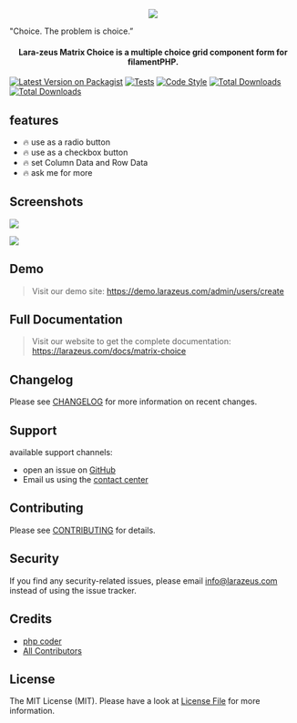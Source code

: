<p align="center">
<a href="https://larazeus.com"><img src="https://larazeus.com/images/matrix-choice-banner.png?v=1" /></a>
</p>

"Choice. The problem is choice.”

<h4 align="center">Lara-zeus Matrix Choice is a multiple choice grid component form for filamentPHP.</h4>

<p align="center">

[![Latest Version on Packagist](https://img.shields.io/packagist/v/lara-zeus/matrix-choice.svg?style=flat-square)](https://packagist.org/packages/lara-zeus/matrix-choice)
[![Tests](https://img.shields.io/github/actions/workflow/status/lara-zeus/matrix-choice/run-tests.yml?label=tests&style=flat-square&branch=main)](https://github.com/lara-zeus/matrix-choice/actions?query=workflow%3Arun-tests+branch%3Amain)
[![Code Style](https://img.shields.io/github/actions/workflow/status/lara-zeus/matrix-choice/fix-php-code-style-issues.yml?label=code-style&flat-square)](https://github.com/lara-zeus/matrix-choice/actions?query=workflow%3Afix-php-code-style-issues+branch%3Amain)
[![Total Downloads](https://img.shields.io/packagist/dt/lara-zeus/matrix-choice.svg?style=flat-square)](https://packagist.org/packages/lara-zeus/matrix-choice)
[![Total Downloads](https://img.shields.io/github/stars/lara-zeus/matrix-choice?style=flat-square)](https://github.com/lara-zeus/matrix-choice)

</p>

## features
- 🔥 use as a radio button
- 🔥 use as a checkbox button
- 🔥 set Column Data and Row Data
- 🔥 ask me for more

## Screenshots

![](https://larazeus.com/images/screenshots/matrix-choice/form-1.png)

![](https://larazeus.com/images/screenshots/matrix-choice/form-2.png)

## Demo

> Visit our demo site: https://demo.larazeus.com/admin/users/create

## Full Documentation

> Visit our website to get the complete documentation: https://larazeus.com/docs/matrix-choice

## Changelog

Please see [CHANGELOG](CHANGELOG.md) for more information on recent changes.

## Support
available support channels:
* open an issue on [GitHub](https://github.com/lara-zeus/matrix-choice/issues)
* Email us using the [contact center](https://still-code.com/contact-us/lara-zeus)

## Contributing

Please see [CONTRIBUTING](CONTRIBUTING.md) for details.

## Security

If you find any security-related issues, please email info@larazeus.com instead of using the issue tracker.

## Credits

-   [php coder](https://github.com/atmonshi)
-   [All Contributors](../../contributors)

## License

The MIT License (MIT). Please have a look at [License File](LICENSE.md) for more information.
